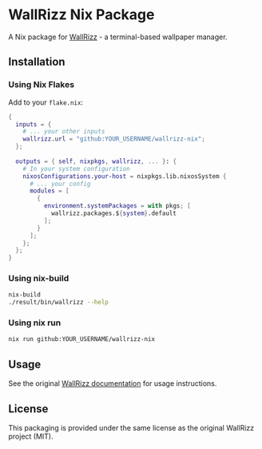 # WallRizz Nix Package

A Nix package for [WallRizz](https://github.com/5hubham5ingh/WallRizz) - a terminal-based wallpaper manager.

## Installation

### Using Nix Flakes

Add to your `flake.nix`:

```nix
{
  inputs = {
    # ... your other inputs
    wallrizz.url = "github:YOUR_USERNAME/wallrizz-nix";
  };
  
  outputs = { self, nixpkgs, wallrizz, ... }: {
    # In your system configuration
    nixosConfigurations.your-host = nixpkgs.lib.nixosSystem {
      # ... your config
      modules = [
        {
          environment.systemPackages = with pkgs; [
            wallrizz.packages.${system}.default
          ];
        }
      ];
    };
  };
}
```

### Using nix-build

```bash
nix-build
./result/bin/wallrizz --help
```

### Using nix run

```bash
nix run github:YOUR_USERNAME/wallrizz-nix
```

## Usage

See the original [WallRizz documentation](https://github.com/5hubham5ingh/WallRizz) for usage instructions.

## License

This packaging is provided under the same license as the original WallRizz project (MIT).